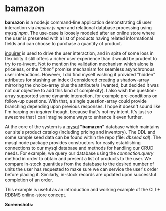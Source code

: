# bamazon

**bamazon** is a node.js command-line application demonstrating cli user interaction via *inquirer.js npm* and relational database processing using *mysql npm*.  The use-case is loosely modeled after an online store where the user is presented with a list of products having related informational fields and can choose to purchase a quantity of product.

[inquirer](https://www.npmjs.com/package/inquirer) is used to drive the user interaction, and in spite of some loss in flexibility it still offers a richer user experience than it would be prudent to try to re-invent.  Not to mention the validation mechanism which alone is priceless, or the *".then"* promise mechanism for seamless asynchronous user interactions.  However, I did find myself wishing it provided "hidden" attributes for stashing an index (I considered creating a shadow-array mirroring the choice-array plus the attribute/s I wanted, but decided it was not our objective to add this kind of complexity).  I also wish the question-array supported some dynamic interaction, for example pre-conditions on follow-up questions.  With that, a single question-array could provide branching depending upon previous responses.  I hope it doesn't sound like I'm harping on *inquirer* though, because that's not my intent.  It's just so awesome that I can imagine some ways to enhance it even further.

At the core of the system is a [mysql](https://www.npmjs.com/search?q=mysql) **"bamazon"** database which maintains our site's product catalog (including pricing and inventory).  The DDL and some sample seed data can be found within the repo (file: *dbseed.sql*).  The mysql node package provides constructors for easily establishing connections to our mysql database and methods for handling our CRUD needs.  For example, we query our database using the *connection.query* method in order to obtain and present a list of products to the user.  We compare in-stock quantities from the database to the desired number of units the user has requested to make sure we can service the user's order before placing it.  Similarly, in-stock records are updated upon successful completion of an order. 

This example is useful as an introduction and working example of the CLI + RDBMS online-store concept.

**Screenshots:**
